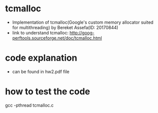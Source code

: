 # tcmalloc
- Implementation of tcmalloc(Google's custom memory allocator suited for multithreading) by Bereket Assefa(ID: 20170844)
- link to understand tcmalloc: http://goog-perftools.sourceforge.net/doc/tcmalloc.html

# code explanation
- can be found in hw2.pdf file

# how to test the code
gcc -pthread tcmalloc.c 

